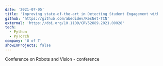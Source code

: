 ```yaml
---
date: '2021-07-05'
title: 'Improving state-of-the-art in Detecting Student Engagement with Resnet and TCN Hybrid Network'
github: 'https://github.com/abedidev/ResNet-TCN'
external: 'https://doi.org/10.1109/CRV52889.2021.00028'
tech:
  - Python
  - PyTorch
company: 'U of T'
showInProjects: false
---
```


Conference on Robots and Vision - conference
